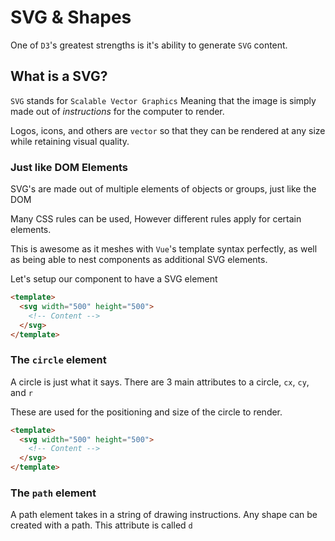 # SVG & Shapes

One of `D3`'s greatest strengths is it's ability to generate `SVG` content.

## What is a SVG?

`SVG` stands for `Scalable Vector Graphics` Meaning that the image is simply made out of _instructions_ for the computer to render.

Logos, icons, and others are `vector` so that they can be rendered at any size while retaining visual quality.

### Just like DOM Elements

SVG's are made out of multiple elements of objects or groups, just like the DOM

Many CSS rules can be used, However different rules apply for certain elements.

This is awesome as it meshes with `Vue`'s template syntax perfectly, as well as being able to nest components as additional SVG elements.

Let's setup our component to have a SVG element

```html
<template>
  <svg width="500" height="500">
    <!-- Content -->
  </svg>
</template>
```

### The `circle` element

A circle is just what it says. There are 3 main attributes to a circle, `cx`, `cy`, and `r`

These are used for the positioning and size of the circle to render.

```html
<template>
  <svg width="500" height="500">
    <!-- Content -->
  </svg>
</template>
```

### The `path` element

A path element takes in a string of drawing instructions. Any shape can be created with a path. This attribute is called `d`

